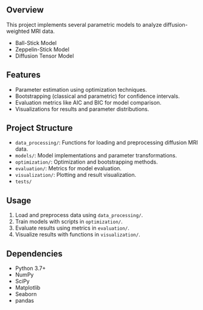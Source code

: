 ## Overview
This project implements several parametric models to analyze diffusion-weighted MRI data. 
- Ball-Stick Model
- Zeppelin-Stick Model
- Diffusion Tensor Model

## Features
- Parameter estimation using optimization techniques.
- Bootstrapping (classical and parametric) for confidence intervals.
- Evaluation metrics like AIC and BIC for model comparison.
- Visualizations for results and parameter distributions.

## Project Structure
- `data_processing/`: Functions for loading and preprocessing diffusion MRI data.
- `models/`: Model implementations and parameter transformations.
- `optimization/`: Optimization and bootstrapping methods.
- `evaluation/`: Metrics for model evaluation.
- `visualization/`: Plotting and result visualization.
- `tests/`

## Usage
1. Load and preprocess data using `data_processing/`.
2. Train models with scripts in `optimization/`.
3. Evaluate results using metrics in `evaluation/`.
4. Visualize results with functions in `visualization/`.

## Dependencies
- Python 3.7+
- NumPy
- SciPy
- Matplotlib
- Seaborn
- pandas
